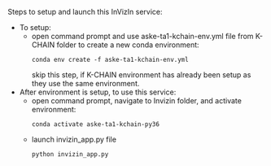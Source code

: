 Steps to setup and launch this InVizIn service: 
* To setup:
    * open command prompt and use aske-ta1-kchain-env.yml file from K-CHAIN folder to create a new conda environment:
      ```
      conda env create -f aske-ta1-kchain-env.yml
      ```
      skip this step, if K-CHAIN environment has already been setup as they use the same environment.
* After environment is setup, to use this service:
    * open command prompt, navigate to Invizin folder, and activate environment:
      ```
      conda activate aske-ta1-kchain-py36
      ```
    * launch invizin_app.py file
      ```
      python invizin_app.py
      ```
  
